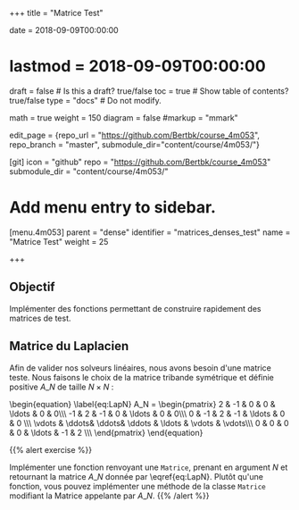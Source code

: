 +++
title = "Matrice Test"

date = 2018-09-09T00:00:00
# lastmod = 2018-09-09T00:00:00

draft = false  # Is this a draft? true/false
toc = true  # Show table of contents? true/false
type = "docs"  # Do not modify.

math = true
weight = 150
diagram = false
#markup = "mmark"

edit_page = {repo_url = "https://github.com/Bertbk/course_4m053", repo_branch = "master", submodule_dir="content/course/4m053/"}

[git]
  icon = "github"
  repo = "https://github.com/Bertbk/course_4m053"
  submodule_dir = "content/course/4m053/"

# Add menu entry to sidebar.
[menu.4m053]
  parent = "dense"
  identifier = "matrices_denses_test"
  name = "Matrice Test"
  weight = 25

+++

## Objectif

Implémenter des fonctions permettant de construire rapidement des matrices de test.

## Matrice du Laplacien

Afin de valider nos solveurs linéaires, nous avons besoin d'une matrice teste. Nous faisons le choix de la matrice tribande symétrique et définie positive $A\_N$ de taille $N\times N$ :

\begin{equation}
\label{eq:LapN}
A\_N =
\begin{pmatrix}
  2 & -1 & 0 & 0 & \ldots & 0 & 0\\\\\\
  -1 & 2 & -1 &  0 & \ldots & 0 & 0\\\\\\
    0 & -1 & 2 & -1 & \ldots & 0 & 0 \\\\\\
    \vdots & \ddots& \ddots& \ddots & \ldots & \vdots  & \vdots\\\\\\
    0 & 0 & 0 & 0 & \ldots & -1 & 2 \\\\\\
\end{pmatrix}
\end{equation}

{{% alert exercise %}}

Implémenter une fonction renvoyant une `Matrice`, prenant en argument $N$ et retournant la matrice $A\_N$ donnée par \eqref{eq:LapN}. Plutôt qu'une fonction, vous pouvez implémenter une méthode de la classe `Matrice` modifiant la Matrice appelante par $A\_N$.
{{% /alert %}}
